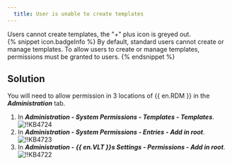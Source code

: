 ```yaml
---
  title: User is unable to create templates
---
```

Users cannot create templates, the "+" plus icon is greyed out.  
{% snippet icon.badgeInfo %}
By default, standard users cannot create or manage templates. To allow users to create or manage templates, permissions must be granted to users.
{% endsnippet %}  

## Solution
You will need to allow permission in 3 locations of {{ en.RDM }} in the ***Administration*** tab.
1. In ***Administration - System Permissions - Templates - Templates***.  
![!!KB4724](https://webdevolutions.azureedge.net/docs/en/kb/KB4724.png)
1. In ***Administration - System Permissions - Entries - Add in root***.  
![!!KB4723](https://webdevolutions.azureedge.net/docs/en/kb/KB4723.png)
1. In ***Administration - {{ en.VLT }}s Settings - Permissions - Add in root***.  
![!!KB4722](https://webdevolutions.azureedge.net/docs/en/kb/KB4722.png)

